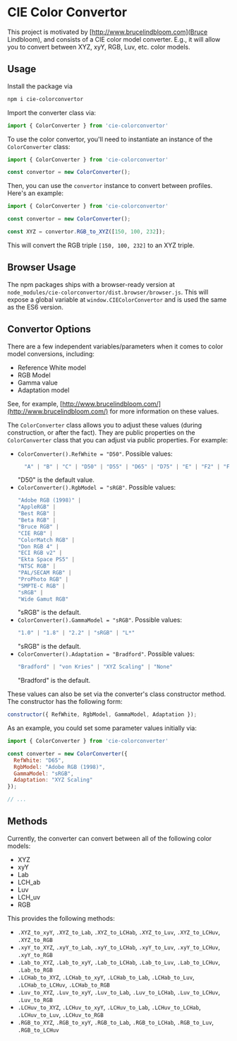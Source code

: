 # CIE Color Convertor

This project is motivated by [http://www.brucelindbloom.com](Bruce Lindbloom), and consists of a CIE color model converter. E.g., it will allow you to convert between XYZ, xyY, RGB, Luv, etc. color models.

## Usage

Install the package via

```sh
npm i cie-colorconvertor
```

Import the converter class via:

```js
import { ColorConverter } from 'cie-colorconvertor'
```

To use the color convertor, you'll need to instantiate an instance of the `ColorConverter` class:

```js
import { ColorConverter } from 'cie-colorconvertor'

const convertor = new ColorConverter();
```

Then, you can use the `convertor` instance to convert between profiles. Here's an example:

```js
import { ColorConverter } from 'cie-colorconvertor'

const convertor = new ColorConverter();

const XYZ = convertor.RGB_to_XYZ([150, 100, 232]);
```

This will convert the RGB triple `[150, 100, 232]` to an XYZ triple.

## Browser Usage

The npm packages ships with a browser-ready version at `node_modules/cie-colorconvertor/dist.browser/browser.js`. This will expose a global variable at `window.CIEColorConvertor` and is used the same as the ES6 version.

## Convertor Options

There are a few independent variables/parameters when it comes to color model conversions, including:

* Reference White model
* RGB Model
* Gamma value
* Adaptation model

See, for example, [http://www.brucelindbloom.com/](http://www.brucelindbloom.com/) for more information on these values.

The `ColorConverter` class allows you to adjust these values (during construction, or after the fact). They are public properties on the `ColorConverter` class that you can adjust via public properties. For example:

* `ColorConverter().RefWhite = "D50"`. Possible values:
  ```ts
    "A" | "B" | "C" | "D50" | "D55" | "D65" | "D75" | "E" | "F2" | "F7" | "F11"
  ```
  "D50" is the default value.
* `ColorConverter().RgbModel = "sRGB"`. Possible values:
  ```ts
  "Adobe RGB (1998)" |
  "AppleRGB" |
  "Best RGB" |
  "Beta RGB" |
  "Bruce RGB" |
  "CIE RGB" |
  "ColorMatch RGB" |
  "Don RGB 4" |
  "ECI RGB v2" |
  "Ekta Space PS5" |
  "NTSC RGB" |
  "PAL/SECAM RGB" |
  "ProPhoto RGB" |
  "SMPTE-C RGB" |
  "sRGB" |
  "Wide Gamut RGB"
  ```
  "sRGB" is the default.
* `ColorConverter().GammaModel = "sRGB"`. Possible values:
  ```ts
  "1.0" | "1.8" | "2.2" | "sRGB" | "L*"
  ```
  "sRGB" is the default.
* `ColorConverter().Adaptation = "Bradford"`. Possible values:
  ```ts
  "Bradford" | "von Kries" | "XYZ Scaling" | "None"
  ```
  "Bradford" is the default.

These values can also be set via the converter's class constructor method. The constructor has the following form:

```js
constructor({ RefWhite, RgbModel, GammaModel, Adaptation });
```

As an example, you could set some parameter values initially via:

```js
import { ColorConverter } from 'cie-colorconverter'

const converter = new ColorConverter({
  RefWhite: "D65",
  RgbModel: "Adobe RGB (1998)",
  GammaModel: "sRGB",
  Adaptation: "XYZ Scaling"
});

// ...
```

## Methods

Currently, the converter can convert between all of the following color models:

* XYZ
* xyY
* Lab
* LCH_ab
* Luv
* LCH_uv
* RGB

This provides the following methods:

* `.XYZ_to_xyY`, `.XYZ_to_Lab`, `.XYZ_to_LCHab`, `.XYZ_to_Luv`, `.XYZ_to_LCHuv`, `.XYZ_to_RGB`
* `.xyY_to_XYZ`, `.xyY_to_Lab`, `.xyY_to_LCHab`, `.xyY_to_Luv`, `.xyY_to_LCHuv`, `.xyY_to_RGB`
* `.Lab_to_XYZ`, `.Lab_to_xyY`, `.Lab_to_LCHab`, `.Lab_to_Luv`, `.Lab_to_LCHuv`, `.Lab_to_RGB`
* `.LCHab_to_XYZ`, `.LCHab_to_xyY`, `.LCHab_to_Lab`, `.LCHab_to_Luv`, `.LCHab_to_LCHuv`, `.LCHab_to_RGB`
* `.Luv_to_XYZ`, `.Luv_to_xyY`, `.Luv_to_Lab`, `.Luv_to_LCHab`, `.Luv_to_LCHuv`, `.Luv_to_RGB`
* `.LCHuv_to_XYZ`, `.LCHuv_to_xyY`, `.LCHuv_to_Lab`, `.LCHuv_to_LCHab`, `.LCHuv_to_Luv`, `.LCHuv_to_RGB`
* `.RGB_to_XYZ`, `.RGB_to_xyY`, `.RGB_to_Lab`, `.RGB_to_LCHab`, `.RGB_to_Luv`, `.RGB_to_LCHuv`
